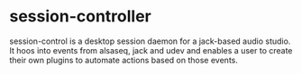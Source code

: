 session-controller
==================

session-control is a desktop session daemon for a jack-based audio
studio. It hoos into events from alsaseq, jack and udev and enables a
user to create their own plugins to automate actions based on those
events.
